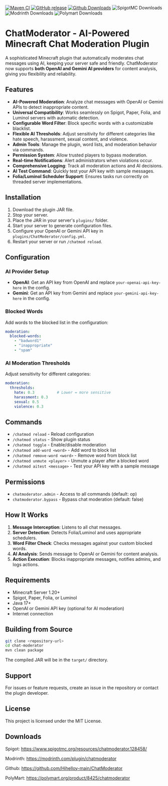 [![Maven CI](https://img.shields.io/github/actions/workflow/status/Hihelloy-main/ChatModeration/maven.yml?branch=master&style=flat-square)](https://github.com/Hihelloy-main/ChatModeration/actions)
[![GitHub release](https://img.shields.io/github/v/release/Hihelloy-main/ChatModeration?style=flat-square)](https://github.com/Hihelloy-main/ChatModeration/releases)
[![Github Downloads](https://img.shields.io/github/downloads/Hihelloy-main/ChatModeration/total.svg)](https://github.com/Hihelloy-main/ChatModeration/releases)
![SpigotMC Downloads](https://img.shields.io/spiget/downloads/128458?label=Spigot%20Downloads)
![Modrinth Downloads](https://img.shields.io/modrinth/dt/chatmoderator?label=Modrinth%20Downloads)
![Polymart Downloads](https://img.shields.io/badge/downloads-1000+-blue?style=for-the-badge&logo=polymart)

# ChatModerator - AI-Powered Minecraft Chat Moderation Plugin

A sophisticated Minecraft plugin that automatically moderates chat messages using AI, keeping your server safe and friendly. ChatModerator now supports **both OpenAI and Gemini AI providers** for content analysis, giving you flexibility and reliability.

## Features

* **AI-Powered Moderation**: Analyze chat messages with OpenAI or Gemini APIs to detect inappropriate content.
* **Universal Compatibility**: Works seamlessly on Spigot, Paper, Folia, and Luminol servers with automatic detection.
* **Configurable Word Filter**: Block specific words with a customizable blacklist.
* **Flexible AI Thresholds**: Adjust sensitivity for different categories like hate speech, harassment, sexual content, and violence.
* **Admin Tools**: Manage the plugin, word lists, and moderation behavior via commands.
* **Permission System**: Allow trusted players to bypass moderation.
* **Real-time Notifications**: Alert administrators when violations occur.
* **Comprehensive Logging**: Track all moderation actions and AI decisions.
* **AI Test Command**: Quickly test your API key with sample messages.
* **Folia/Luminol Scheduler Support**: Ensures tasks run correctly on threaded server implementations.

## Installation

1. Download the plugin JAR file.
2. Stop your server.
3. Place the JAR in your server's `plugins/` folder.
4. Start your server to generate configuration files.
5. Configure your OpenAI or Gemini API key in `plugins/ChatModerator/config.yml`.
6. Restart your server or run `/chatmod reload`.

## Configuration

### AI Provider Setup

* **OpenAI**: Get an API key from OpenAI and replace `your-openai-api-key-here` in the config.
* **Gemini**: Get an API key from Gemini and replace `your-gemini-api-key-here` in the config.

### Blocked Words

Add words to the blocked list in the configuration:

```yaml
moderation:
  blocked-words:
    - "badword1"
    - "inappropriate"
    - "spam"
```

### AI Moderation Thresholds

Adjust sensitivity for different categories:

```yaml
moderation:
  thresholds:
    hate: 0.3          # Lower = more sensitive
    harassment: 0.3
    sexual: 0.5
    violence: 0.3
```

## Commands

* `/chatmod reload` - Reload configuration
* `/chatmod status` - Show plugin status
* `/chatmod toggle` - Enable/disable moderation
* `/chatmod add-word <word>` - Add word to block list
* `/chatmod remove-word <word>` - Remove word from block list
* `/chatmod unmute <player>` - Unmute a player after a blocked word
* `/chatmod aitest <message>` - Test your API key with a sample message

## Permissions

* `chatmoderator.admin` - Access to all commands (default: op)
* `chatmoderator.bypass` - Bypass chat moderation (default: false)

## How It Works

1. **Message Interception**: Listens to all chat messages.
2. **Server Detection**: Detects Folia/Luminol and uses appropriate schedulers.
3. **Word Filter Check**: Checks messages against your custom blocked words.
4. **AI Analysis**: Sends message to OpenAI or Gemini for content analysis.
5. **Action Execution**: Blocks inappropriate messages, notifies admins, and logs actions.

## Requirements

* Minecraft Server 1.20+
* Spigot, Paper, Folia, or Luminol
* Java 17+
* OpenAI or Gemini API key (optional for AI moderation)
* Internet connection

## Building from Source

```bash
git clone <repository-url>
cd chat-moderator
mvn clean package
```

The compiled JAR will be in the `target/` directory.

## Support

For issues or feature requests, create an issue in the repository or contact the plugin developer.

## License

This project is licensed under the MIT License.

## Downloads
Spigot: https://www.spigotmc.org/resources/chatmoderator.128458/

Modrinth: https://modrinth.com/plugin/chatmoderator

Github: https://github.com/Hihelloy-main/ChatModerator

PolyMart: https://polymart.org/product/8425/chatmoderator


